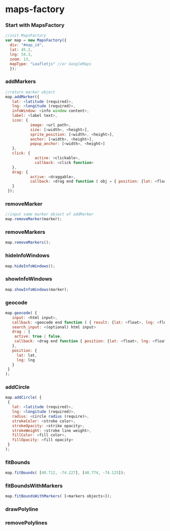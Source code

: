 # maps-factory
### Start with MapsFactory
```javascript
//init MapsFactory
var map = new MapsFactory({
  div: "#map_id",
  lat: 45.2,
  lng: 54.3,
  zoom: 13,
  mapType: "Leafletjs" //or GoogleMaps
  });

```
### addMarkers

```javascript
//return marker object
map.addMarker({
   lat: <latitude (required)>,
   lng: <longitude (required)>,
   infoWindow: <info window content>,
   label: <label text>,
   icon: {
           image: <url path>,
           size: [<width>, <height>],
           sprite_position: [<width>, <height>],
           anchor: [<width>, <height>],
           popup_anchor: [<width>, <height>]
   },
   click: {
             active: <clickable>,
             callback: <click function>
   },
   drag: {
           active: <draggable>,
           callback: <drag end function ( obj = { position: {lat: <float>, lng: <float> } } )>
   }
 });

```

### removeMarker
```javascript
//input same marker object of addMarker
map.removeMarker(marker);
```
### removeMarkers
```javascript
map.removeMarkers();
```
### hideInfoWindows
```javascript
map.hideInfoWindows();
```

### showInfoWindows
```javascript
map.showInfoWindows(marker);
```

### geocode
```javascript
map.geocode( {
   input: <html input>,
   callback: <geocode end function ( { result: {lat: <float>, lng: <float>, name: <string> } } , status: "OK" | "ERROR" )>
   search_input: <(optional) html input>
   drag : {
    active: true | false,
    callback: <drag end function { position: {lat: <float>, lng: <float> } } >
   },
   position: {
     lat: lat,
     lng: lng
   }
 }
);
```

### addCircle
```javascript
map.addCircle( {
 {
   lat: <latitude (required)>,
   lng: <longitude (required)>,
   radius: <circle radius (require)>,
   strokeColor: <stroke color>,
   strokeOpacity: <strike opacity>,
   strokeWeight: <stroke line weight>,
   fillColor: <fill color>,
   fillOpacity: <fill opacity>
 }
);
```
### fitBounds
```javascript
map.fitBounds( [40.712, -74.227], [40.774, -74.125]);
```

### fitBoundsWithMarkers
```javascript
map.fitBoundsWithMarkers( [<markers objects>]);
```


### drawPolyline

### removePolylines
